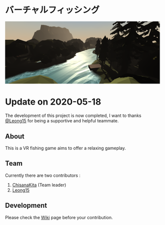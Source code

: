 # バーチャルフィッシング

![CoverImg](https://github.com/ChisanaKita/FYP/blob/master/Assets/src/Img/Level1.png)

# Update on 2020-05-18
 The development of this project is now completed, I want to thanks [@Leong15](https://github.com/Leong15) for being a supportive and helpful teammate.

## About
This is a VR fishing game aims to offer a relaxing gameplay.

## Team
Currently there are two contributors : 
1. [ChisanaKita](https://github.com/ChisanaKita) (Team leader)
1. [Leong15](https://github.com/Leong15)

## Development
Please check the [Wiki](https://github.com/ChisanaKita/FYP/wiki) page before your contribution.
